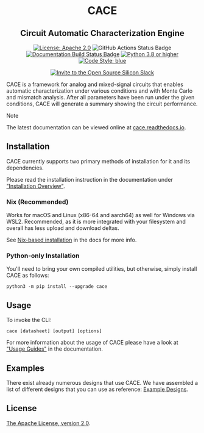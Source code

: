 <h1 align="center">CACE</h1>
<h2 align="center">Circuit Automatic Characterization Engine</h2>
<p align="center">
    <a href="https://opensource.org/licenses/Apache-2.0"><img src="https://img.shields.io/badge/License-Apache%202.0-blue.svg" alt="License: Apache 2.0"/></a>
    <img src="https://github.com/efabless/cace/actions/workflows/ci.yaml/badge.svg?branch=main" alt="GitHub Actions Status Badge" />
    <a href="https://cace.readthedocs.io/"><img src="https://readthedocs.org/projects/cace/badge/?version=latest" alt="Documentation Build Status Badge"/></a>
    <a href="https://www.python.org"><img src="https://img.shields.io/badge/Python-3.8-3776AB.svg?style=flat&logo=python&logoColor=white" alt="Python 3.8 or higher" /></a>
    <a href="https://github.com/grantjenks/blue"><img src="https://img.shields.io/badge/code%20style-blue-blue.svg" alt="Code Style: blue"/></a>
</p>
<p align="center">
    <a href="https://invite.skywater.tools"><img src="https://img.shields.io/badge/Community-Open%20Source%20Silicon%20Slack-ff69b4?logo=slack" alt="Invite to the Open Source Silicon Slack"/></a>
</p>

CACE is a framework for analog and mixed-signal circuits that enables automatic characterization under various conditions and with Monte Carlo and mismatch analysis. After all parameters have been run under the given conditions, CACE will generate a summary showing the circuit performance.

> [!NOTE]
> The latest documentation can be viewed online at [cace.readthedocs.io](https://cace.readthedocs.io/). 

## Installation

CACE currently supports two primary methods of installation for it and its dependencies.

Please read the installation instruction in the documentation under ["Installation Overview"](https://cace.readthedocs.io/en/latest/getting_started/index.html).

### Nix (Recommended)

Works for macOS and Linux (x86-64 and aarch64) as well for Windows via WSL2. Recommended, as it is more integrated with your filesystem and overall has less upload and download deltas.

See [Nix-based installation](https://cace.readthedocs.io/en/latest/getting_started/common/nix_installation/index.html) in the docs for more info.

### Python-only Installation

You'll need to bring your own compiled utilities, but otherwise, simply install CACE as follows:

```console
python3 -m pip install --upgrade cace
```

## Usage

To invoke the CLI:

```console
cace [datasheet] [output] [options]
```

For more information about the usage of CACE please have a look at ["Usage Guides"](https://cace.readthedocs.io/en/latest/usage_guides/index.html) in the documentation.

## Examples

There exist already numerous designs that use CACE. We have assembled a list of different designs that you can use as reference: [Example Designs](https://cace.readthedocs.io/en/latest/examples/index.html). 

## License

[The Apache License, version 2.0](https://www.apache.org/licenses/LICENSE-2.0.txt).
